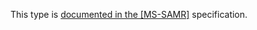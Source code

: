 This type is [documented in the [MS-SAMR]](https://learn.microsoft.com/en-us/openspecs/windows_protocols/ms-samr/6b0dff90-5ac0-429a-93aa-150334adabf6) specification.
